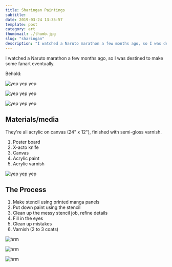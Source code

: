 ```yaml
---
title: Sharingan Paintings
subtitle:
date: 2019-03-24 13:35:57
template: post
category: art
thumbnail: ./thumb.jpg
slug: "sharingan"
description: "I watched a Naruto marathon a few months ago, so I was destined to make some fanart eventually."
---
```

I watched a Naruto marathon a few months ago, so I was destined to make some fanart eventually.

Behold:

![yep yep yep](/media/artblog/sharingan/full.jpg "yep yep")

![yep yep yep](/media/artblog/sharingan/kakashi-closeup.jpg "yep yep")

![yep yep yep](/media/artblog/sharingan/sasuke-closeup.jpg "yep yep")

## Materials/media

They're all acrylic on canvas (24" x 12"), finished with semi-gloss varnish.

1. Poster board
1. X-acto knife
1. Canvas
1. Acrylic paint
1. Acrylic varnish

![yep yep yep](/media/artblog/sharingan/sasuke-table.jpg "yep yep")

## The Process

1. Make stencil using printed manga panels
1. Put down paint using the stencil
1. Clean up the messy stencil job, refine details
1. Fill in the eyes
1. Clean up mistakes
1. Varnish (2 to 3 coats)

![hrm](/media/artblog/sharingan/kakashi-process.gif)

![hrm](/media/artblog/sharingan/itachi-process-2.gif)

![hrm](/media/artblog/sharingan/sasuke-process.gif)
